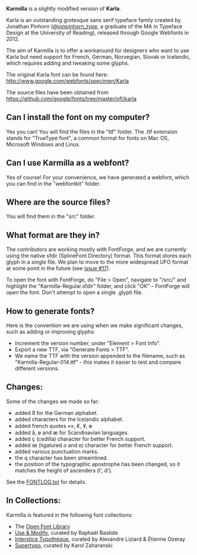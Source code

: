 **Karmilla** is a slightly modified version of **Karla**. 

Karla is an outstanding grotesque sans serif typeface family created by Jonathan Pinhorn ([@jonpinhorn_type](http://twitter.com/jonpinhorn_type), a graduate of the MA in Typeface Design at the University of Reading), released through Google Webfonts in 2012.

The aim of Karmilla is to offer a workaround for designers who want to use Karla but need support for French, German, Norvegian, Slovak or Icelandic, which requires adding and tweaking some glyphs.

The original Karla font can be found here: http://www.google.com/webfonts/specimen/Karla

The source files have been obtained from https://github.com/google/fonts/tree/master/ofl/karla

## Can I install the font on my computer?

Yes you can! You will find the files in the "ttf" folder. The .ttf extension stands for "TrueType font", a common format for fonts on Mac OS, Microsoft Windows and Linux.

## Can I use Karmilla as a webfont?

Yes of course! For your convenience, we have generated a webfont, which you can find in the "webfontkit" folder.

## Where are the source files?

You will find them in the "src" folder.

## What format are they in?

The contributors are working mostly with FontForge, and we are currently using the native sfdir (SplineFont Directory) format. This format stores each glyph in a single file. We plan to move to the more widespread UFO format at some point in the future (see [issue #17](https://github.com/ms-studio/karmilla/issues/17)).

To open the font with FontForge, do "File > Open", navigate to "/src/" and highlight the "Karmilla-Regular.sfdir" folder, and click "OK" – FontForge will open the font. Don't attempt to open a single .glyph file.

## How to generate fonts?

Here is the convention we are using when we make significant changes, such as adding or improving glyphs:

- Increment the version number, under "Element > Font Info".
- Export a new TTF, via "Generate Fonts > TTF".
- We name the TTF with the version appended to the filename, such as "Karmilla-Regular-014.ttf" - this makes it easier to test and compare different versions.

## Changes:

Some of the changes we made so far:

* added ß for the German alphabet.
* added characters for the Icelandic alphabet.
* added french quotes «», €, ¥, ᴃ
* added å, ø and æ for Scandinavian languages.
* added ç (cedilla) character for better French support.
* added œ (ligatured o and e) character for better French support.
* added various punctuation marks.
* the q character has been streamlined.
* the position of the typographic apostrophe has been changed, so it matches the height of ascenders (l', d').

See the [FONTLOG.txt](https://github.com/ms-studio/karmilla/blob/master/FONTLOG.txt) for details.

## In Collections:

Karmilla is featured in the following font collections:

- The [Open Font Library](https://fontlibrary.org/en/font/karmilla)
- [Use & Modify](http://usemodify.com/fonts/karmilla/), curated by Raphaël Bastide
- [Interstice Typothèque](http://typotheque.interstices.io/fonts/karmilla/), curated by Alexandre Liziard & Étienne Ozeray
- [Supertypo](http://supertypo.anka.io/), curated by Karol Zaharanski 
